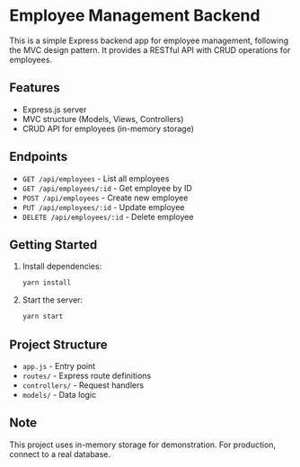 # Employee Management Backend

This is a simple Express backend app for employee management, following the MVC design pattern. It provides a RESTful API with CRUD operations for employees.

## Features

- Express.js server
- MVC structure (Models, Views, Controllers)
- CRUD API for employees (in-memory storage)

## Endpoints

- `GET /api/employees` - List all employees
- `GET /api/employees/:id` - Get employee by ID
- `POST /api/employees` - Create new employee
- `PUT /api/employees/:id` - Update employee
- `DELETE /api/employees/:id` - Delete employee

## Getting Started

1. Install dependencies:
   ```bash
   yarn install
   ```
2. Start the server:
   ```bash
   yarn start
   ```

## Project Structure

- `app.js` - Entry point
- `routes/` - Express route definitions
- `controllers/` - Request handlers
- `models/` - Data logic

## Note

This project uses in-memory storage for demonstration. For production, connect to a real database.
